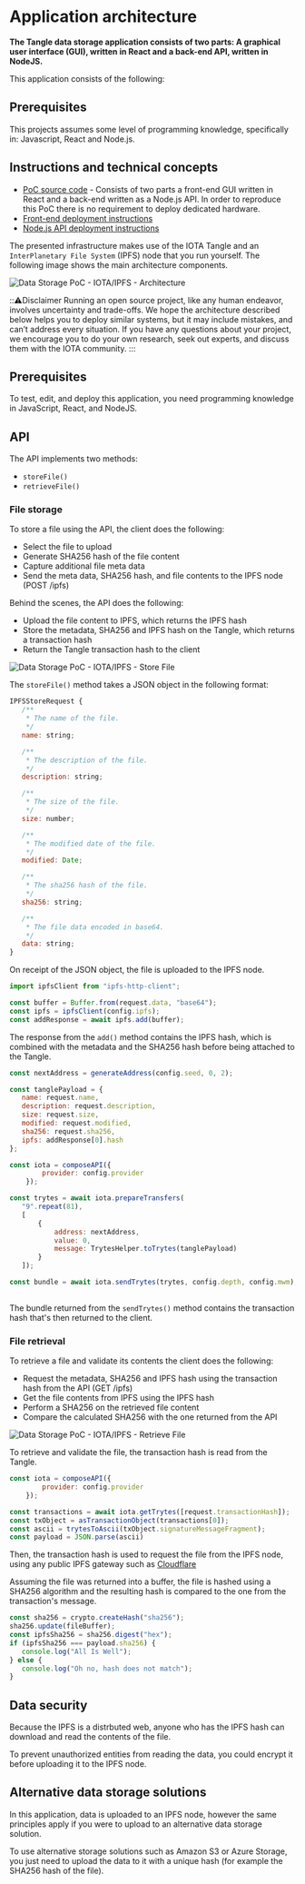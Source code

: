 # Application architecture

**The Tangle data storage application consists of two parts: A graphical user interface (GUI), written in React and a back-end API, written in NodeJS.**

This application consists of the following:

## Prerequisites

This projects assumes some level of programming knowledge, specifically in: Javascript, React and Node.js.

## Instructions and technical concepts 

- [PoC source code](https://github.com/iotaledger/poc-ipfs/blob/master/README.md) - 
Consists of two parts a front-end GUI written in React and a back-end written as a Node.js API.
In order to reproduce this PoC there is no requirement to deploy dedicated hardware.
- [Front-end deployment instructions](https://github.com/iotaledger/poc-ipfs/blob/master/client/DEPLOYMENT.md)
- [Node.js API deployment instructions](https://github.com/iotaledger/poc-ipfs/blob/master/api/DEPLOYMENT.md)

The presented infrastructure makes use of the IOTA Tangle and an `InterPlanetary File System` (IPFS) node that you run yourself. The following image shows the main architecture components.

![Data Storage PoC - IOTA/IPFS - Architecture](../data-storage-ipfs.png)

:::warning:Disclaimer
Running an open source project, like any human endeavor, involves uncertainty and trade-offs. We hope the architecture described below helps you to deploy similar systems, but it may include mistakes, and can’t address every situation. If you have any questions about your project, we encourage you to do your own research, seek out experts, and discuss them with the IOTA community.
:::

## Prerequisites

To test, edit, and deploy this application, you need programming knowledge in JavaScript, React, and NodeJS.

## API

The API implements two methods:

- `storeFile()`
- `retrieveFile()`
  
### File storage

To store a file using the API, the client does the following:

* Select the file to upload
* Generate SHA256 hash of the file content
* Capture additional file meta data
* Send the meta data, SHA256 hash, and file contents to the IPFS node (POST /ipfs)

Behind the scenes, the API does the following:

* Upload the file content to IPFS, which returns the IPFS hash
* Store the metadata, SHA256 and IPFS hash on the Tangle, which returns a transaction hash
* Return the Tangle transaction hash to the client

![Data Storage PoC - IOTA/IPFS - Store File](../data-storage-store.png)

The `storeFile()` method takes a JSON object in the following format:

```javascript
IPFSStoreRequest {
   /**
    * The name of the file.
    */
   name: string;

   /**
    * The description of the file.
    */
   description: string;

   /**
    * The size of the file.
    */
   size: number;

   /**
    * The modified date of the file.
    */
   modified: Date;

   /**
    * The sha256 hash of the file.
    */
   sha256: string;

   /**
    * The file data encoded in base64.
    */
   data: string;
}
```

On receipt of the JSON object, the file is uploaded to the IPFS node.

```javascript
import ipfsClient from "ipfs-http-client";

const buffer = Buffer.from(request.data, "base64");
const ipfs = ipfsClient(config.ipfs);
const addResponse = await ipfs.add(buffer);
```

The response from the `add()` method contains the IPFS hash, which is combined with the metadata and the SHA256 hash before being attached to the Tangle.

```javascript
const nextAddress = generateAddress(config.seed, 0, 2);

const tanglePayload = {
   name: request.name,
   description: request.description,
   size: request.size,
   modified: request.modified,
   sha256: request.sha256,
   ipfs: addResponse[0].hash
};

const iota = composeAPI({
        provider: config.provider
    });

const trytes = await iota.prepareTransfers(
   "9".repeat(81),
   [
	   {
		   address: nextAddress,
		   value: 0,
		   message: TrytesHelper.toTrytes(tanglePayload)
	   }
   ]);

const bundle = await iota.sendTrytes(trytes, config.depth, config.mwm);
   
```

The bundle returned from the `sendTrytes()` method contains the transaction hash that's then returned to the client.

### File retrieval

To retrieve a file and validate its contents the client does the following:

* Request the metadata, SHA256 and IPFS hash using the transaction hash from the API (GET /ipfs)
* Get the file contents from IPFS using the IPFS hash
* Perform a SHA256 on the retrieved file content
* Compare the calculated SHA256 with the one returned from the API

![Data Storage PoC - IOTA/IPFS - Retrieve File](../data-storage-retrieve.png)

To retrieve and validate the file, the transaction hash is read from the Tangle.

```javascript
const iota = composeAPI({
        provider: config.provider
    });

const transactions = await iota.getTrytes([request.transactionHash]);
const txObject = asTransactionObject(transactions[0]);
const ascii = trytesToAscii(txObject.signatureMessageFragment);
const payload = JSON.parse(ascii)
```

Then, the transaction hash is used to request the file from the IPFS node, using any public IPFS gateway such as [Cloudflare](https://cloudflare-ipfs.com/ipfs/:hash)

Assuming the file was returned into a buffer, the file is hashed using a SHA256 algorithm and the resulting hash is compared to the one from the transaction's message.

```javascript
const sha256 = crypto.createHash("sha256");
sha256.update(fileBuffer);
const ipfsSha256 = sha256.digest("hex");
if (ipfsSha256 === payload.sha256) {
   console.log("All Is Well");
} else {
   console.log("Oh no, hash does not match");
}
```

## Data security

Because the IPFS is a distrbuted web, anyone who has the IPFS hash can download and read the contents of the file. 

To prevent unauthorized entities from reading the data, you could encrypt it before uploading it to the IPFS node.

## Alternative data storage solutions

In this application, data is uploaded to an IPFS node, however the same principles apply if you were to upload to an alternative data storage solution.

To use alternative storage solutions such as Amazon S3 or Azure Storage, you just need to upload the data to it with a unique hash (for example the SHA256 hash of the file).
